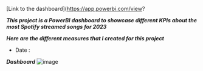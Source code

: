 [Link to the dashboard](https://app.powerbi.com/view?

***This project is a PowerBI dashboard to showcase different KPIs about the most Spotify streamed songs for 2023***

***Here are the different measures that I created for this project***

* Date :

***Dashboard***
![image](https://github.com/imenbkr/Power-Bi-dashboards/assets/104791884/717f184b-22da-4c80-bc68-85e64ee92e45)
